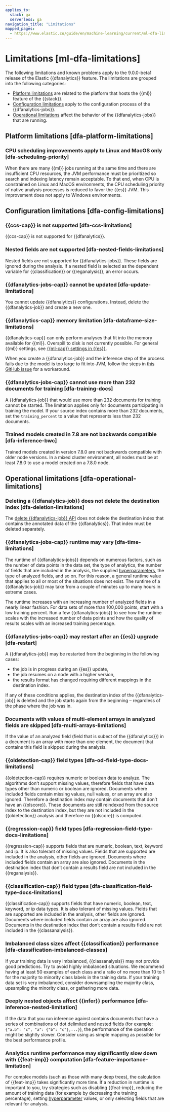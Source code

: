 ```yaml
---
applies_to:
  stack: ga
  serverless: ga
navigation_title: "Limitations"
mapped_pages:
  - https://www.elastic.co/guide/en/machine-learning/current/ml-dfa-limitations.html
---
```


# Limitations [ml-dfa-limitations]

The following limitations and known problems apply to the 9.0.0-beta1 release of the Elastic {{dfanalytics}} feature. The limitations are grouped into the following categories:

* [Platform limitations](#dfa-platform-limitations) are related to the platform that hosts the {{ml}} feature of the {{stack}}.
* [Configuration limitations](#dfa-config-limitations) apply to the configuration process of the {{dfanalytics-jobs}}.
* [Operational limitations](#dfa-operational-limitations) affect the behavior of the {{dfanalytics-jobs}} that are running.

## Platform limitations [dfa-platform-limitations]

### CPU scheduling improvements apply to Linux and MacOS only [dfa-scheduling-priority]

When there are many {{ml}} jobs running at the same time and there are insufficient CPU resources, the JVM performance must be prioritized so search and indexing latency remain acceptable. To that end, when CPU is constrained on Linux and MacOS environments, the CPU scheduling priority of native analysis processes is reduced to favor the {{es}} JVM. This improvement does not apply to Windows environments.

## Configuration limitations [dfa-config-limitations]

### {{ccs-cap}} is not supported [dfa-ccs-limitations]

{{ccs-cap}} is not supported for {{dfanalytics}}.

### Nested fields are not supported [dfa-nested-fields-limitations]

Nested fields are not supported for {{dfanalytics-jobs}}. These fields are ignored during the analysis. If a nested field is selected as the dependent variable for {{classification}} or {{reganalysis}}, an error occurs.

### {{dfanalytics-jobs-cap}} cannot be updated [dfa-update-limitations]

You cannot update {{dfanalytics}} configurations. Instead, delete the {{dfanalytics-job}} and create a new one.

### {{dfanalytics-cap}} memory limitation [dfa-dataframe-size-limitations]

{{dfanalytics-cap}} can only perform analyses that fit into the memory available for {{ml}}. Overspill to disk is not currently possible. For general {{ml}} settings, see [{{ml-cap}} settings in {{es}}](elasticsearch://reference/elasticsearch/configuration-reference/machine-learning-settings.md).

When you create a {{dfanalytics-job}} and the inference step of the process fails due to the model is too large to fit into JVM, follow the steps in [this GitHub issue](https://github.com/elastic/elasticsearch/issues/76093) for a workaround.

### {{dfanalytics-jobs-cap}} cannot use more than 232 documents for training [dfa-training-docs]

A {{dfanalytics-job}} that would use more than 232 documents for training cannot be started. The limitation applies only for documents participating in training the model. If your source index contains more than 232 documents, set the `training_percent` to a value that represents less than 232 documents.

### Trained models created in 7.8 are not backwards compatible [dfa-inference-bwc]

Trained models created in version 7.8.0 are not backwards compatible with older node versions. In a mixed cluster environment, all nodes must be at least 7.8.0 to use a model created on a 7.8.0 node.

## Operational limitations [dfa-operational-limitations]

### Deleting a {{dfanalytics-job}} does not delete the destination index [dfa-deletion-limitations]

The [delete {{dfanalytics-job}} API](https://www.elastic.co/docs/api/doc/elasticsearch/operation/operation-ml-delete-data-frame-analytics) does not delete the destination index that contains the annotated data of the {{dfanalytics}}. That index must be deleted separately.

### {{dfanalytics-jobs-cap}} runtime may vary [dfa-time-limitations]

The runtime of {{dfanalytics-jobs}} depends on numerous factors, such as the number of data points in the data set, the type of analytics, the number of fields that are included in the analysis, the supplied [hyperparameters](hyperparameters.md), the type of analyzed fields, and so on. For this reason, a general runtime value that applies to all or most of the situations does not exist. The runtime of a {{dfanalytics-job}} may take from a couple of minutes up to many hours in extreme cases.

The runtime increases with an increasing number of analyzed fields in a nearly linear fashion. For data sets of more than 100,000 points, start with a low training percent. Run a few {{dfanalytics-jobs}} to see how the runtime scales with the increased number of data points and how the quality of results scales with an increased training percentage.

### {{dfanalytics-jobs-cap}} may restart after an {{es}} upgrade [dfa-restart]

A {{dfanalytics-job}} may be restarted from the beginning in the following cases:

* the job is in progress during an {{es}} update,
* the job resumes on a node with a higher version,
* the results format has changed requiring different mappings in the destination index.

If any of these conditions applies, the destination index of the {{dfanalytics-job}} is deleted and the job starts again from the beginning – regardless of the phase where the job was in.

### Documents with values of multi-element arrays in analyzed fields are skipped [dfa-multi-arrays-limitations]

If the value of an analyzed field (field that is subect of the {{dfanalytics}}) in a document is an array with more than one element, the document that contains this field is skipped during the analysis.

### {{oldetection-cap}} field types [dfa-od-field-type-docs-limitations]

{{oldetection-cap}} requires numeric or boolean data to analyze. The algorithms don’t support missing values, therefore fields that have data types other than numeric or boolean are ignored. Documents where included fields contain missing values, null values, or an array are also ignored. Therefore a destination index may contain documents that don’t have an {{olscore}}. These documents are still reindexed from the source index to the destination index, but they are not included in the {{oldetection}} analysis and therefore no {{olscore}} is computed.

### {{regression-cap}} field types [dfa-regression-field-type-docs-limitations]

{{regression-cap}} supports fields that are numeric, boolean, text, keyword and ip. It is also tolerant of missing values. Fields that are supported are included in the analysis, other fields are ignored. Documents where included fields contain an array are also ignored. Documents in the destination index that don’t contain a results field are not included in the {{reganalysis}}.

### {{classification-cap}} field types [dfa-classification-field-type-docs-limitations]

{{classification-cap}} supports fields that have numeric, boolean, text, keyword, or ip data types. It is also tolerant of missing values. Fields that are supported are included in the analysis, other fields are ignored. Documents where included fields contain an array are also ignored. Documents in the destination index that don’t contain a results field are not included in the {{classanalysis}}.

### Imbalanced class sizes affect {{classification}} performance [dfa-classification-imbalanced-classes]

If your training data is very imbalanced, {{classanalysis}} may not provide good predictions. Try to avoid highly imbalanced situations. We recommend having at least 50 examples of each class and a ratio of no more than 10 to 1 for the majority to minority class labels in the training data. If your training data set is very imbalanced, consider downsampling the majority class, upsampling the minority class, or gathering more data.

### Deeply nested objects affect {{infer}} performance [dfa-inference-nested-limitation]

If the data that you run inference against contains documents that have a series of combinations of dot delimited and nested fields (for example: `{"a.b": "c", "a": {"b": "c"},...}`), the performance of the operation might be slightly slower. Consider using as simple mapping as possible for the best performance profile.

### Analytics runtime performance may significantly slow down with {{feat-imp}} computation [dfa-feature-importance-limitation]

For complex models (such as those with many deep trees), the calculation of {{feat-imp}} takes significantly more time. If a reduction in runtime is important to you, try strategies such as disabling {{feat-imp}}, reducing the amount of training data (for example by decreasing the training percentage), setting [hyperparameter](hyperparameters.md) values, or only selecting fields that are relevant for analysis.
